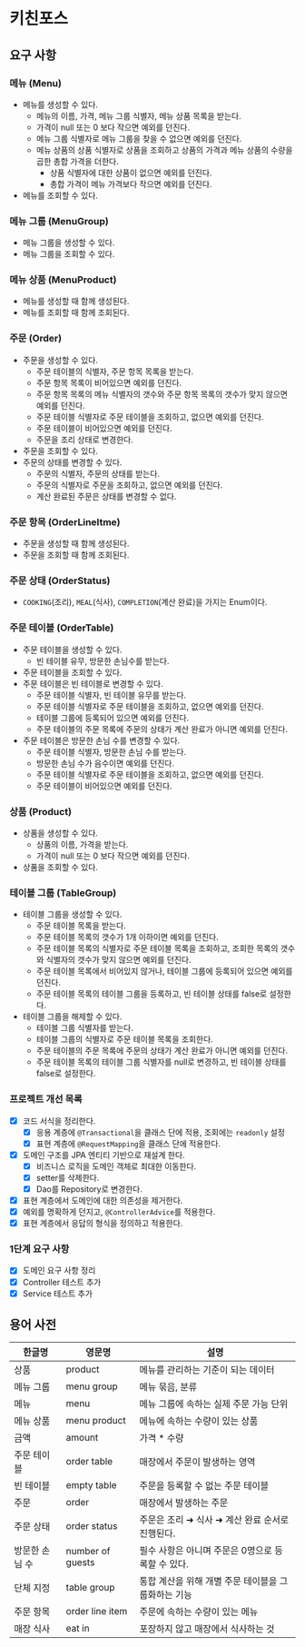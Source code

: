 # 키친포스

## 요구 사항

### 메뉴 (Menu)
- 메뉴를 생성할 수 있다.
  - 메뉴의 이름, 가격, 메뉴 그룹 식별자, 메뉴 상품 목록을 받는다.
  - 가격이 null 또는 0 보다 작으면 예외를 던진다.
  - 메뉴 그룹 식별자로 메뉴 그룹을 찾을 수 없으면 예외를 던진다.
  - 메뉴 상품의 상품 식별자로 상품을 조회하고 상품의 가격과 메뉴 상품의 수량을 곱한 총합 가격을 더한다.
    - 상품 식별자에 대한 상품이 없으면 예외를 던진다.
    - 총합 가격이 메뉴 가격보다 작으면 예외를 던진다.
- 메뉴를 조회할 수 있다.

### 메뉴 그룹 (MenuGroup)

- 메뉴 그룹을 생성할 수 있다.
- 메뉴 그룹을 조회할 수 있다.

### 메뉴 상품 (MenuProduct)

- 메뉴를 생성할 때 함께 생성된다.
- 메뉴를 조회할 때 함께 조회된다.

### 주문 (Order)

- 주문을 생성할 수 있다.
  - 주문 테이블의 식별자, 주문 항목 목록을 받는다.
  - 주문 항목 목록이 비어있으면 예외를 던진다.
  - 주문 항목 목록의 메뉴 식별자의 갯수와 주문 항목 목록의 갯수가 맞지 않으면 예외를 던진다.
  - 주문 테이블 식별자로 주문 테이블을 조회하고, 없으면 예외를 던진다.
  - 주문 테이블이 비어있으면 예외를 던진다.
  - 주문을 조리 상태로 변경한다.
- 주문을 조회할 수 있다.
- 주문의 상태를 변경할 수 있다.
  - 주문의 식별자, 주문의 상태를 받는다.
  - 주문의 식별자로 주문을 조회하고, 없으면 예외를 던진다.
  - 계산 완료된 주문은 상태를 변경할 수 없다.

### 주문 항목 (OrderLineItme)

- 주문을 생성할 때 함께 생성된다.
- 주문을 조회할 때 함께 조회된다.

### 주문 상태 (OrderStatus)

- `COOKING`(조리), `MEAL`(식사), `COMPLETION`(계산 완료)을 가지는 Enum이다.

### 주문 테이블 (OrderTable)

- 주문 테이블을 생성할 수 있다.
  - 빈 테이블 유무, 방문한 손님수를 받는다.
- 주문 테이블을 조회할 수 있다.
- 주문 테이블은 빈 테이블로 변경할 수 있다.
  - 주문 테이블 식별자, 빈 테이블 유무를 받는다.
  - 주문 테이블 식별자로 주문 테이블을 조회하고, 없으면 예외를 던진다.
  - 테이블 그룹에 등록되어 있으면 예외를 던진다.
  - 주문 테이블의 주문 목록에 주문의 상태가 계산 완료가 아니면 예외를 던진다.
- 주문 테이블은 방문한 손님 수를 변경할 수 있다.
  - 주문 테이블 식별자, 방문한 손님 수를 받는다.
  - 방문한 손님 수가 음수이면 예외를 던진다.
  - 주문 테이블 식별자로 주문 테이블을 조회하고, 없으면 예외를 던진다.
  - 주문 테이블이 비어있으면 예외를 던진다.

### 상품 (Product)

- 상품을 생성할 수 있다.
  - 상품의 이름, 가격을 받는다.
  - 가격이 null 또는 0 보다 작으면 예외를 던진다.
- 상품을 조회할 수 있다.

### 테이블 그룹 (TableGroup)

- 테이블 그룹을 생성할 수 있다.
  - 주문 테이블 목록을 받는다.
  - 주문 테이블 목록의 갯수가 1개 이하이면 예외를 던진다.
  - 주문 테이블 목록의 식별자로 주문 테이블 목록을 조회하고, 조회한 목록의 갯수와 식별자의 갯수가 맞지 않으면 예외를 던진다.
  - 주문 테이블 목록에서 비어있지 않거나, 테이블 그룹에 등록되어 있으면 예외를 던진다.
  - 주문 테이블 목록의 테이블 그룹을 등록하고, 빈 테이블 상태를 false로 설정한다.
- 테이블 그룹을 해제할 수 있다.
  - 테이블 그룹 식별자를 받는다.
  - 테이블 그룹의 식별자로 주문 테이블 목록을 조회한다.
  - 주문 테이블의 주문 목록에 주문의 상태가 계산 완료가 아니면 예외를 던진다.
  - 주문 테이블 목록의 테이블 그룹 식별자를 null로 변경하고, 빈 테이블 상태를 false로 설정한다.

### 프로젝트 개선 목록

- [X] 코드 서식을 정리한다.
  - [X] 응용 계층에 `@Transactional`을 클래스 단에 적용, 조회에는 `readonly` 설정 
  - [X] 표현 계층에 `@RequestMapping`을 클래스 단에 적용한다.
- [X] 도메인 구조를 JPA 엔티티 기반으로 재설계 한다.
  - [X] 비즈니스 로직을 도메인 객체로 최대한 이동한다.
  - [X] setter를 삭제한다.
  - [X] Dao를 Repository로 변경한다.
- [X] 표현 계층에서 도메인에 대한 의존성을 제거한다.
- [X] 예외를 명확하게 던지고, `@ControllerAdvice`를 적용한다.
- [X] 표현 계층에서 응답의 형식을 정의하고 적용한다.

### 1단계 요구 사항

- [X] 도메인 요구 사항 정리
- [X] Controller 테스트 추가
- [X] Service 테스트 추가

## 용어 사전

| 한글명 | 영문명 | 설명 |
| --- | --- | --- |
| 상품 | product | 메뉴를 관리하는 기준이 되는 데이터 |
| 메뉴 그룹 | menu group | 메뉴 묶음, 분류 |
| 메뉴 | menu | 메뉴 그룹에 속하는 실제 주문 가능 단위 |
| 메뉴 상품 | menu product | 메뉴에 속하는 수량이 있는 상품 |
| 금액 | amount | 가격 * 수량 |
| 주문 테이블 | order table | 매장에서 주문이 발생하는 영역 |
| 빈 테이블 | empty table | 주문을 등록할 수 없는 주문 테이블 |
| 주문 | order | 매장에서 발생하는 주문 |
| 주문 상태 | order status | 주문은 조리 ➜ 식사 ➜ 계산 완료 순서로 진행된다. |
| 방문한 손님 수 | number of guests | 필수 사항은 아니며 주문은 0명으로 등록할 수 있다. |
| 단체 지정 | table group | 통합 계산을 위해 개별 주문 테이블을 그룹화하는 기능 |
| 주문 항목 | order line item | 주문에 속하는 수량이 있는 메뉴 |
| 매장 식사 | eat in | 포장하지 않고 매장에서 식사하는 것 |
